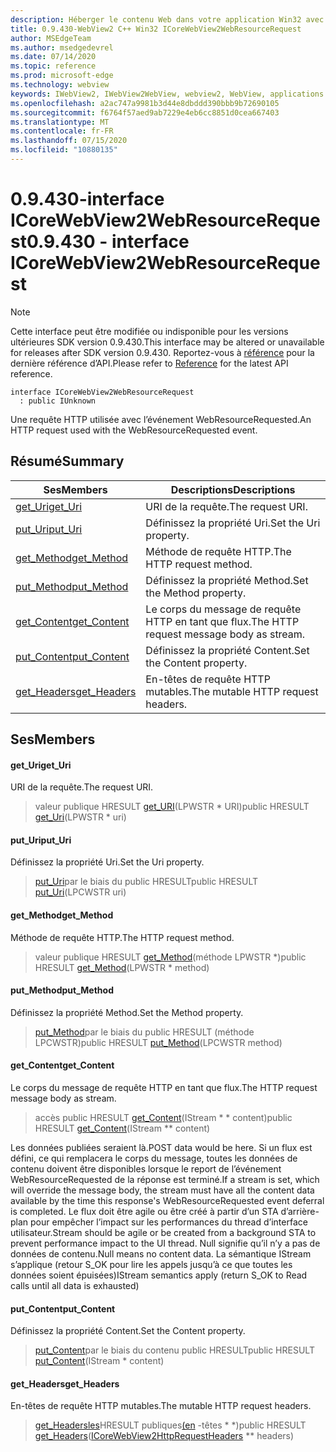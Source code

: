 ```yaml
---
description: Héberger le contenu Web dans votre application Win32 avec le contrôle Microsoft Edge WebView2
title: 0.9.430-WebView2 C++ Win32 ICoreWebView2WebResourceRequest
author: MSEdgeTeam
ms.author: msedgedevrel
ms.date: 07/14/2020
ms.topic: reference
ms.prod: microsoft-edge
ms.technology: webview
keywords: IWebView2, IWebView2WebView, webview2, WebView, applications Win32, Win32, Edge, ICoreWebView2, ICoreWebView2Host, contrôle de navigateur, html Edge
ms.openlocfilehash: a2ac747a9981b3d44e8dbddd390bbb9b72690105
ms.sourcegitcommit: f6764f57aed9ab7229e4eb6cc8851d0cea667403
ms.translationtype: MT
ms.contentlocale: fr-FR
ms.lasthandoff: 07/15/2020
ms.locfileid: "10880135"
---
```

# <span data-ttu-id="46d75-104">0.9.430-interface ICoreWebView2WebResourceRequest</span><span class="sxs-lookup"><span data-stu-id="46d75-104">0.9.430 - interface ICoreWebView2WebResourceRequest</span></span> 

> [!NOTE]
> <span data-ttu-id="46d75-105">Cette interface peut être modifiée ou indisponible pour les versions ultérieures SDK version 0.9.430.</span><span class="sxs-lookup"><span data-stu-id="46d75-105">This interface may be altered or unavailable for releases after SDK version 0.9.430.</span></span> <span data-ttu-id="46d75-106">Reportez-vous à [référence](../../../webview2-api-reference.md) pour la dernière référence d’API.</span><span class="sxs-lookup"><span data-stu-id="46d75-106">Please refer to [Reference](../../../webview2-api-reference.md) for the latest API reference.</span></span>

```
interface ICoreWebView2WebResourceRequest
  : public IUnknown
```

<span data-ttu-id="46d75-107">Une requête HTTP utilisée avec l’événement WebResourceRequested.</span><span class="sxs-lookup"><span data-stu-id="46d75-107">An HTTP request used with the WebResourceRequested event.</span></span>

## <span data-ttu-id="46d75-108">Résumé</span><span class="sxs-lookup"><span data-stu-id="46d75-108">Summary</span></span>

 <span data-ttu-id="46d75-109">Ses</span><span class="sxs-lookup"><span data-stu-id="46d75-109">Members</span></span>                        | <span data-ttu-id="46d75-110">Descriptions</span><span class="sxs-lookup"><span data-stu-id="46d75-110">Descriptions</span></span>
--------------------------------|---------------------------------------------
[<span data-ttu-id="46d75-111">get_Uri</span><span class="sxs-lookup"><span data-stu-id="46d75-111">get_Uri</span></span>](#get_uri) | <span data-ttu-id="46d75-112">URI de la requête.</span><span class="sxs-lookup"><span data-stu-id="46d75-112">The request URI.</span></span>
[<span data-ttu-id="46d75-113">put_Uri</span><span class="sxs-lookup"><span data-stu-id="46d75-113">put_Uri</span></span>](#put_uri) | <span data-ttu-id="46d75-114">Définissez la propriété Uri.</span><span class="sxs-lookup"><span data-stu-id="46d75-114">Set the Uri property.</span></span>
[<span data-ttu-id="46d75-115">get_Method</span><span class="sxs-lookup"><span data-stu-id="46d75-115">get_Method</span></span>](#get_method) | <span data-ttu-id="46d75-116">Méthode de requête HTTP.</span><span class="sxs-lookup"><span data-stu-id="46d75-116">The HTTP request method.</span></span>
[<span data-ttu-id="46d75-117">put_Method</span><span class="sxs-lookup"><span data-stu-id="46d75-117">put_Method</span></span>](#put_method) | <span data-ttu-id="46d75-118">Définissez la propriété Method.</span><span class="sxs-lookup"><span data-stu-id="46d75-118">Set the Method property.</span></span>
[<span data-ttu-id="46d75-119">get_Content</span><span class="sxs-lookup"><span data-stu-id="46d75-119">get_Content</span></span>](#get_content) | <span data-ttu-id="46d75-120">Le corps du message de requête HTTP en tant que flux.</span><span class="sxs-lookup"><span data-stu-id="46d75-120">The HTTP request message body as stream.</span></span>
[<span data-ttu-id="46d75-121">put_Content</span><span class="sxs-lookup"><span data-stu-id="46d75-121">put_Content</span></span>](#put_content) | <span data-ttu-id="46d75-122">Définissez la propriété Content.</span><span class="sxs-lookup"><span data-stu-id="46d75-122">Set the Content property.</span></span>
[<span data-ttu-id="46d75-123">get_Headers</span><span class="sxs-lookup"><span data-stu-id="46d75-123">get_Headers</span></span>](#get_headers) | <span data-ttu-id="46d75-124">En-têtes de requête HTTP mutables.</span><span class="sxs-lookup"><span data-stu-id="46d75-124">The mutable HTTP request headers.</span></span>

## <span data-ttu-id="46d75-125">Ses</span><span class="sxs-lookup"><span data-stu-id="46d75-125">Members</span></span>

#### <span data-ttu-id="46d75-126">get_Uri</span><span class="sxs-lookup"><span data-stu-id="46d75-126">get_Uri</span></span> 

<span data-ttu-id="46d75-127">URI de la requête.</span><span class="sxs-lookup"><span data-stu-id="46d75-127">The request URI.</span></span>

> <span data-ttu-id="46d75-128">valeur publique HRESULT [get_URI](#get_uri)(LPWSTR \* URI)</span><span class="sxs-lookup"><span data-stu-id="46d75-128">public HRESULT [get_Uri](#get_uri)(LPWSTR \* uri)</span></span>

#### <span data-ttu-id="46d75-129">put_Uri</span><span class="sxs-lookup"><span data-stu-id="46d75-129">put_Uri</span></span> 

<span data-ttu-id="46d75-130">Définissez la propriété Uri.</span><span class="sxs-lookup"><span data-stu-id="46d75-130">Set the Uri property.</span></span>

> <span data-ttu-id="46d75-131">[put_Uri](#put_uri)par le biais du public HRESULT</span><span class="sxs-lookup"><span data-stu-id="46d75-131">public HRESULT [put_Uri](#put_uri)(LPCWSTR uri)</span></span>

#### <span data-ttu-id="46d75-132">get_Method</span><span class="sxs-lookup"><span data-stu-id="46d75-132">get_Method</span></span> 

<span data-ttu-id="46d75-133">Méthode de requête HTTP.</span><span class="sxs-lookup"><span data-stu-id="46d75-133">The HTTP request method.</span></span>

> <span data-ttu-id="46d75-134">valeur publique HRESULT [get_Method](#get_method)(méthode LPWSTR \*)</span><span class="sxs-lookup"><span data-stu-id="46d75-134">public HRESULT [get_Method](#get_method)(LPWSTR \* method)</span></span>

#### <span data-ttu-id="46d75-135">put_Method</span><span class="sxs-lookup"><span data-stu-id="46d75-135">put_Method</span></span> 

<span data-ttu-id="46d75-136">Définissez la propriété Method.</span><span class="sxs-lookup"><span data-stu-id="46d75-136">Set the Method property.</span></span>

> <span data-ttu-id="46d75-137">[put_Method](#put_method)par le biais du public HRESULT (méthode LPCWSTR)</span><span class="sxs-lookup"><span data-stu-id="46d75-137">public HRESULT [put_Method](#put_method)(LPCWSTR method)</span></span>

#### <span data-ttu-id="46d75-138">get_Content</span><span class="sxs-lookup"><span data-stu-id="46d75-138">get_Content</span></span> 

<span data-ttu-id="46d75-139">Le corps du message de requête HTTP en tant que flux.</span><span class="sxs-lookup"><span data-stu-id="46d75-139">The HTTP request message body as stream.</span></span>

> <span data-ttu-id="46d75-140">accès public HRESULT [get_Content](#get_content)(IStream \* \* content)</span><span class="sxs-lookup"><span data-stu-id="46d75-140">public HRESULT [get_Content](#get_content)(IStream \*\* content)</span></span>

<span data-ttu-id="46d75-141">Les données publiées seraient là.</span><span class="sxs-lookup"><span data-stu-id="46d75-141">POST data would be here.</span></span> <span data-ttu-id="46d75-142">Si un flux est défini, ce qui remplacera le corps du message, toutes les données de contenu doivent être disponibles lorsque le report de l’événement WebResourceRequested de la réponse est terminé.</span><span class="sxs-lookup"><span data-stu-id="46d75-142">If a stream is set, which will override the message body, the stream must have all the content data available by the time this response's WebResourceRequested event deferral is completed.</span></span> <span data-ttu-id="46d75-143">Le flux doit être agile ou être créé à partir d’un STA d’arrière-plan pour empêcher l’impact sur les performances du thread d’interface utilisateur.</span><span class="sxs-lookup"><span data-stu-id="46d75-143">Stream should be agile or be created from a background STA to prevent performance impact to the UI thread.</span></span> <span data-ttu-id="46d75-144">Null signifie qu’il n’y a pas de données de contenu.</span><span class="sxs-lookup"><span data-stu-id="46d75-144">Null means no content data.</span></span> <span data-ttu-id="46d75-145">La sémantique IStream s’applique (retour S_OK pour lire les appels jusqu’à ce que toutes les données soient épuisées)</span><span class="sxs-lookup"><span data-stu-id="46d75-145">IStream semantics apply (return S_OK to Read calls until all data is exhausted)</span></span>

#### <span data-ttu-id="46d75-146">put_Content</span><span class="sxs-lookup"><span data-stu-id="46d75-146">put_Content</span></span> 

<span data-ttu-id="46d75-147">Définissez la propriété Content.</span><span class="sxs-lookup"><span data-stu-id="46d75-147">Set the Content property.</span></span>

> <span data-ttu-id="46d75-148">[put_Content](#put_content)par le biais du contenu public HRESULT</span><span class="sxs-lookup"><span data-stu-id="46d75-148">public HRESULT [put_Content](#put_content)(IStream \* content)</span></span>

#### <span data-ttu-id="46d75-149">get_Headers</span><span class="sxs-lookup"><span data-stu-id="46d75-149">get_Headers</span></span> 

<span data-ttu-id="46d75-150">En-têtes de requête HTTP mutables.</span><span class="sxs-lookup"><span data-stu-id="46d75-150">The mutable HTTP request headers.</span></span>

> <span data-ttu-id="46d75-151">[get_Headersles](#get_headers)HRESULT publiques[(en](ICoreWebView2HttpRequestHeaders.md) -têtes \* \*)</span><span class="sxs-lookup"><span data-stu-id="46d75-151">public HRESULT [get_Headers](#get_headers)([ICoreWebView2HttpRequestHeaders](ICoreWebView2HttpRequestHeaders.md) \*\* headers)</span></span>

